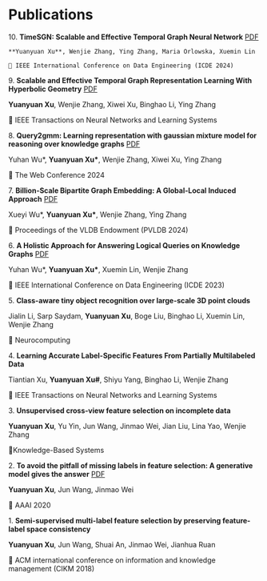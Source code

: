 # Publications

10\. **TimeSGN: Scalable and Effective Temporal Graph Neural Network** [PDF](https://ieeexplore.ieee.org/document/10597745)

    **Yuanyuan Xu**, Wenjie Zhang, Ying Zhang, Maria Orlowska, Xuemin Lin

    📍 IEEE International Conference on Data Engineering (ICDE 2024)


9\. **Scalable and Effective Temporal Graph Representation Learning With Hyperbolic Geometry** [PDF](https://ieeexplore.ieee.org/stamp/stamp.jsp?arnumber=10528375)

   **Yuanyuan Xu**, Wenjie Zhang, Xiwei Xu, Binghao Li, Ying Zhang

   📍 IEEE Transactions on Neural Networks and Learning Systems


8\. **Query2gmm: Learning representation with gaussian mixture model for reasoning over knowledge graphs** [PDF](https://dl.acm.org/doi/pdf/10.1145/3589334.3645569)

   Yuhan Wu\*, **Yuanyuan Xu\***, Wenjie Zhang, Xiwei Xu, Ying Zhang

   📍 The Web Conference 2024


7\. **Billion-Scale Bipartite Graph Embedding: A Global-Local Induced Approach** [PDF](https://dl.acm.org/doi/pdf/10.14778/3626292.3626300)

   Xueyi Wu\*, **Yuanyuan Xu\***, Wenjie Zhang, Ying Zhang

   📍 Proceedings of the VLDB Endowment (PVLDB 2024)


6\. **A Holistic Approach for Answering Logical Queries on Knowledge Graphs** [PDF](https://ieeexplore.ieee.org/stamp/stamp.jsp?arnumber=10184571)

   Yuhan Wu\*, **Yuanyuan Xu\***, Xuemin Lin, Wenjie Zhang

   📍 IEEE International Conference on Data Engineering (ICDE 2023)

5\. **Class-aware tiny object recognition over large-scale 3D point clouds**

   Jialin Li, Sarp Saydam, **Yuanyuan Xu**, Boge Liu, Binghao Li, Xuemin Lin, Wenjie Zhang

   📍 Neurocomputing

4\. **Learning Accurate Label-Specific Features From Partially Multilabeled Data**

   Tiantian Xu, **Yuanyuan Xu\#**, Shiyu Yang, Binghao Li, Wenjie Zhang

   📍 IEEE Transactions on Neural Networks and Learning Systems

3\. **Unsupervised cross-view feature selection on incomplete data**

   **Yuanyuan Xu**, Yu Yin, Jun Wang, Jinmao Wei, Jian Liu, Lina Yao, Wenjie Zhang

   📍Knowledge-Based Systems
   
2\. **To avoid the pitfall of missing labels in feature selection: A generative model gives the answer** [PDF](https://ojs.aaai.org/index.php/AAAI/article/view/6127/5983)

   **Yuanyuan Xu**, Jun Wang, Jinmao Wei

   📍 AAAI 2020


1\. **Semi-supervised multi-label feature selection by preserving feature-label space consistency**
   
   **Yuanyuan Xu**, Jun Wang, Shuai An, Jinmao Wei, Jianhua Ruan
   
   📍 ACM international conference on information and knowledge management (CIKM 2018)
